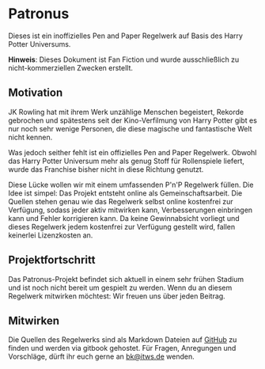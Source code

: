 # Patronus

Dieses ist ein inoffizielles Pen and Paper Regelwerk auf Basis des Harry Potter Universums.

**Hinweis**: Dieses Dokument ist Fan Fiction und wurde ausschließlich zu nicht-kommerziellen Zwecken erstellt.

## Motivation

JK Rowling hat mit ihrem Werk unzählige Menschen begeistert, Rekorde gebrochen und spätestens seit der Kino-Verfilmung von Harry Potter gibt es nur noch sehr wenige Personen, die diese magische und fantastische Welt nicht kennen.

Was jedoch seither fehlt ist ein offizielles Pen and Paper Regelwerk. Obwohl das Harry Potter Universum mehr als genug Stoff für Rollenspiele liefert, wurde das Franchise bisher nicht in diese Richtung genutzt.

Diese Lücke wollen wir mit einem umfassenden P'n'P Regelwerk füllen. Die Idee ist simpel: Das Projekt entsteht online als Gemeinschaftsarbeit. Die Quellen stehen genau wie das Regelwerk selbst online kostenfrei zur Verfügung, sodass jeder aktiv mitwirken kann, Verbesserungen einbringen kann und Fehler korrigieren kann. Da keine Gewinnabsicht vorliegt und dieses Regelwerk jedem kostenfrei zur Verfügung gestellt wird, fallen keinerlei Lizenzkosten an.

## Projektfortschritt

Das Patronus-Projekt befindet sich aktuell in einem sehr frühen Stadium und ist noch nicht bereit um gespielt zu werden. Wenn du an diesem Regelwerk mitwirken möchtest: Wir freuen uns über jeden Beitrag.

## Mitwirken

Die Quellen des Regelwerks sind als Markdown Dateien auf [GitHub](https://github.com/phortx/Patronus) zu finden und werden via gitbook gehostet. Für Fragen, Anregungen und Vorschläge, dürft ihr euch gerne an [bk@itws.de](mailto:bk@itws.de) wenden.

